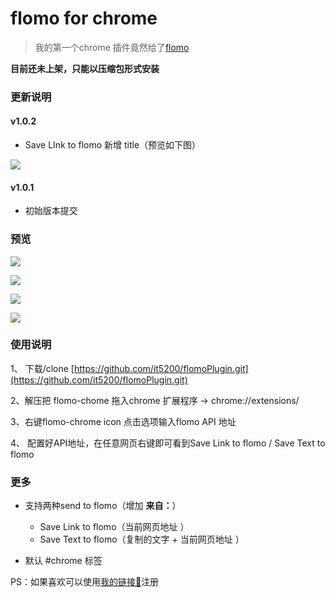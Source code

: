 # flomo for chrome
> 我的第一个chrome 插件竟然给了[flomo](http://flomoapp.com/)

**目前还未上架，只能以压缩包形式安装**

### 更新说明
#### v1.0.2
- Save LInk to flomo 新增 title（预览如下图）

![](https://tva1.sinaimg.cn/large/0081Kckwgy1gm3ax2zhgyj30il02a744.jpg)

#### v1.0.1
- 初始版本提交

### 预览

![](https://tva1.sinaimg.cn/large/0081Kckwgy1glqy247st8j309p0am42a.jpg)

![](https://tva1.sinaimg.cn/large/0081Kckwgy1glqy34a31kj30rs0g3gyq.jpg)

![](https://tva1.sinaimg.cn/large/0081Kckwgy1glqy8vamj6j30ir05k74v.jpg)


![](https://tva1.sinaimg.cn/large/0081Kckwgy1gm3ax2zhgyj30il02a744.jpg)

### 使用说明

1、 下载/clone [https://github.com/it5200/flomoPlugin.git](https://github.com/it5200/flomoPlugin.git)

2、解压把 flomo-chome 拖入chrome 扩展程序 -> chrome://extensions/

3、右键flomo-chrome icon 点击选项输入flomo API 地址  

4、 配置好API地址，在任意网页右键即可看到Save Link to flomo / Save Text to flomo

### 更多
- 支持两种send to flomo（增加 **来自：**）
    - Save Link to flomo（当前网页地址 ）
    - Save Text to flomo（复制的文字 + 当前网页地址 ）

- 默认 #chrome 标签



PS：如果喜欢可以使用[我的链接🔗](https://flomoapp.com/register2/?NjM0)注册

